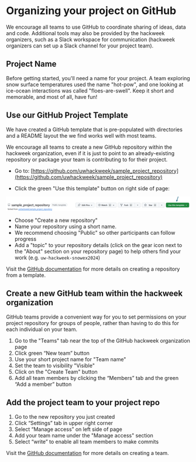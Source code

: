 # Organizing your project on GitHub

We encourage all teams to use GitHub to coordinate sharing of ideas, data and code. Additional tools may also be provided by the hackweek organizers, such as a Slack workspace for communication (hackweek organizers can set up a Slack channel for your project team).

## Project Name

Before getting started, you'll need a name for your project. A team exploring snow surface temperatures used the name "hot-pow", and one looking at ice-ocean interactions was called "floes-are-swell". Keep it short and memorable, and most of all, have fun!

## Use our GitHub Project Template

We have created a GitHub template that is pre-populated with directories and a README layout the we find works well with most teams.

We encourage all teams to create a new GitHub repository within the hackweek organization, even if it is just to point to an already-existing repository or package your team is contributing to for their project.

* Go to: [https://github.com/uwhackweek/sample_project_repository](https://github.com/uwhackweek/sample_project_repository)

* Click the green "Use this template" button on right side of page:

![new-repo-screenshot](../images/project-template.png)

* Choose "Create a new repository"
* Name your repository using a short name.
* We recommend choosing "Public" so other participants can follow progress
* Add a "topic" to your repository details (click on the gear icon next to the "About" section on your repository page) to help others find your work (e.g. `uw-hackweek-snowex2024`)

Visit the [GitHub documentation](https://docs.github.com/en/repositories/creating-and-managing-repositories/creating-a-repository-from-a-template#creating-a-repository-from-a-template) for more details on creating a repository from a template.

## Create a new GitHub team within the hackweek organization
GitHub teams provide a convenient way for you to set permissions on your project repository for groups of people, rather than having to do this for each individual on your team. 

1. Go to the "Teams" tab near the top of the GitHub hackweek organization page
1. Click green “New team” button
1. Use your short project name for "Team name"
1. Set the team to visibility "Visible"
1. Click on the "Create Team" button
1. Add all team members by clicking the “Members” tab and the green “Add a member” button

## Add the project team to your project repo 

1. Go to the new repository you just created 
1. Click “Settings” tab in upper right corner
1. Select “Manage access” on left side of page
1. Add your team name under the "Manage access" section
1. Select “write” to enable all team members to make commits

Visit the [GitHub documentation](https://docs.github.com/en/organizations/organizing-members-into-teams/creating-a-team) for more details on creating a team.
